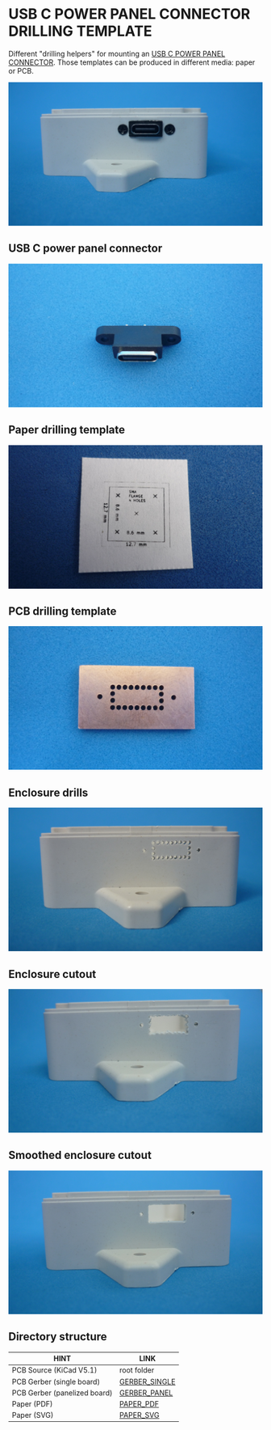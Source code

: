 # USB C POWER PANEL CONNECTOR DRILLING TEMPLATE

Different "drilling helpers" for mounting an [USB C POWER PANEL CONNECTOR](assets/pdf/usb-c-power-panel-connector-2-pin.pdf). Those templates can be produced in different media: paper or PCB. 

![USBCPOWERPANEL](assets/img/usbcpowerpanel.jpg)

## USB C power panel connector

![USBCPOWERPANELCONNECTOR](assets/img/usbcpowerpanelconnector.jpg)

## Paper drilling template

![PAPERTEMPLATE](assets/img/paper.jpg)

## PCB drilling template


![PCBTEMPLATE](assets/img/pcb.jpg)

## Enclosure drills


![PCBTEMPLATE](assets/img/drills.jpg)

## Enclosure cutout


![PCBTEMPLATE](assets/img/cutout.jpg)

## Smoothed enclosure cutout


![PCBTEMPLATE](assets/img/smoothedcutout.jpg)

## Directory structure

| HINT                        | LINK                                     
|-----------------------------|------------------------------------------
| PCB Source (KiCad V5.1)     | root folder
| PCB Gerber (single board)   | [GERBER_SINGLE](gerber/single)  
| PCB Gerber (panelized board)| [GERBER_PANEL](gerber/panel)  
| Paper (PDF)                 | [PAPER_PDF](assets/pdf/drill-layout.pdf)
| Paper (SVG)                 | [PAPER_SVG](assets/img/drill-layout.svg)


